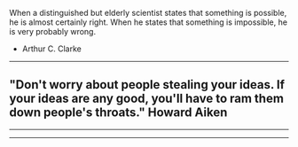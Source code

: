 When a distinguished but elderly scientist states that something is possible, he is almost certainly right. 
When he states that something is impossible, he is very probably wrong.

- Arthur C. Clarke

----

"Don't worry about people stealing your ideas. If your ideas are any good, you'll have to ram them down people's throats."
Howard Aiken
----

----

----
